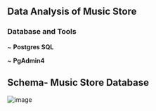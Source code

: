 ## Data Analysis of Music Store



### **Database and Tools**

~ **Postgres SQL**

~ **PgAdmin4**


## **Schema- Music Store Database**

![image](https://github.com/himanshu9000/Music-Store-Analysis/assets/111194171/b3989c94-93cb-4fc5-81fd-d98b01d86f7b)



